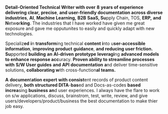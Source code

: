 **Detail-Oriented Technical Writer with over** **8** **years of experience** **delivering clear,** **precise**, **and user-friendly documentation across diverse industries**, **AI**, **Machine Learning,** **B2B** **SaaS, Su**pply Chain, TOS, **ERP,** **and** **N**etw**o**r**king**. The industries that I have worked have given me great exposure and gave me opputunites to easily and quickly adapt with new technologies.

Specializ**ed** **i**n **transform**ing technical **content i**nto u**ser-accessible information**, **improving** **product** **guidance**, **and reducing user friction.** **Su**pported **building** **an** **AI-driven** **prototype** **leveragi**ng **advanced models to enhance response acc**uracy. **Proven ability to streamline processes with** **S/W User guides** **and** **API documentation** **a**nd deliver time-sensitive solutions, **collaborating w**ith cross-function**al teams.**

**A** **documen**t**ation expert** **with consist**ent records of product content delivery, **both structured DITA**-**bas**ed and Docs-as-codes **based** **increa**sing **business an**d user experiences. I always have the flare to work on s/w applications, discuss, brainstrom, test, write, review, and give users/developers/product/business the best documentation to make thier job easy.
